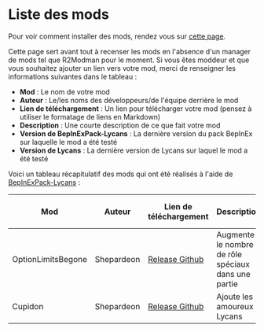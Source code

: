 # Liste des mods

Pour voir comment installer des mods, rendez vous sur [cette page](https://lycans-modding.github.io/LMWiki/Jouer/Installer-des-mods/).

Cette page sert avant tout à recenser les mods en l'absence d'un manager de mods tel que R2Modman pour le moment.
Si vous êtes moddeur et que vous souhaitez ajouter un lien vers votre mod, merci de renseigner les informations suivantes dans le tableau : 

- **Mod** : Le nom de votre mod
- **Auteur** : Le/les noms des développeurs/de l'équipe derrière le mod
- **Lien de téléchargement** : Un lien pour télécharger votre mod (pensez à utiliser le formatage de liens en Markdown)
- **Description** : Une courte description de ce que fait votre mod
- **Version de BepInExPack-Lycans** : La dernière version du pack BepInEx sur laquelle le mod a été testé
- **Version de Lycans** : La dernière version de Lycans sur laquel le mod a été testé

Voici un tableau récapitulatif des mods qui ont été réalisés à l'aide de [BepInExPack-Lycans](https://github.com/lycans-modding/BepInExPack-Lycans/releases) :

|Mod|Auteur|Lien de téléchargement|Description|Version de BepInExPack-Lycans|Version de Lycans|
|---|------|----------------------|-----------|----------------------------|----------------|
|OptionLimitsBegone|Shepardeon|[Release Github](https://github.com/Shepardeon/LycansMod-OptionsLimitsBegone/releases)|Augmente le nombre de rôle spéciaux dans une partie|5.4.2202|0.11.1|
|Cupidon|Shepardeon|[Release Github](https://github.com/Shepardeon/LycansMod-Cupidon/releases)|Ajoute les amoureux à Lycans|5.4.2202|0.11.1|